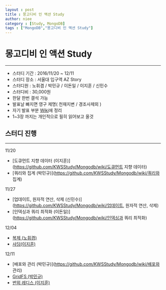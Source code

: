 ```yaml
---
layout : post
title : 몽고디비 인 액션 Study
author: niee
category : [Study, MongoDB]
tags : ["MongoDB","몽고디비 인 액션 Study"]
---
```


# 몽고디비 인 액션 Study
-----------------------------------------------------
 - 스터디 기간 : 2016/11/20 ~ 12/11
 - 스터디 장소 : 서울대 입구역 AZ Story
 - 스터디원 : 노휘겸 / 박민규 / 이돈일 / 이지훈 / 신민수
 - 스터디비 : 30,000원
 - 한달 한번 결석 가능
 - 발표날 빠지면 영구 제명( 천재지변 / 경조사제외 )
 - 자기 발표 부분 [Wiki](https://github.com/KWSStudy/Mongodb/wiki)에 정리
 - 1~3장 까지는 개인적으로 필히 읽어보고 올것
 
## 스터디 진행
----------------------------------------------------
11/20 

- [도큐먼트 지향 데이터 (이지훈)](https://github.com/KWSStudy/Mongodb/wiki/도큐먼트 지향 데이터)
- [쿼리와 집계 (박민규)](https://github.com/KWSStudy/Mongodb/wiki/쿼리와 집계)

11/27

- [업데이트, 원자적 연산, 삭제 (신민수)](https://github.com/KWSStudy/Mongodb/wiki/업데이트, 원자적 연산, 삭제)
- [인덱싱과 쿼리 최적화 (이돈일)](https://github.com/KWSStudy/Mongodb/wiki/인덱싱과 쿼리 최적화)

12/04

- [복제 (노휘겸)](https://github.com/KWSStudy/Mongodb/wiki/복제)
- [샤딩(이지훈)](https://github.com/KWSStudy/Mongodb/wiki/샤딩)

12/11

- [배포와 관리 (박민규)](https://github.com/KWSStudy/Mongodb/wiki/배포와 관리)
- [GridFS (박민규)](https://github.com/KWSStudy/Mongodb/wiki/GridFS)
- [번외 레디스 (이지훈)](https://github.com/KWSStudy/Mongodb/wiki/레디스)